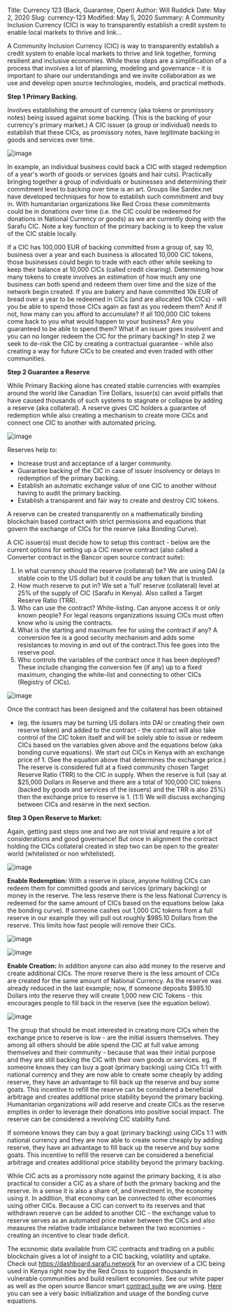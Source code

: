 Title: Currency 123 (Back, Guarantee, Open)
Author: Will Ruddick
Date: May 2, 2020
Slug: currency-123
Modified: May 5, 2020
Summary: A Community Inclusion Currency (CIC) is way to transparently establish a credit system to enable local markets to thrive and link...

A Community Inclusion Currency (CIC) is way to transparently establish a
credit system to enable local markets to thrive and link together,
forming resilient and inclusive economies. While these steps are a
simplification of a process that involves a lot of planning, modeling
and governance - it is important to share our understandings and we
invite collaboration as we use and develop open source technologies,
models, and practical methods.

**Step 1 Primary Backing.**

Involves establishing the amount of currency (aka tokens or promissory
notes) being issued against some backing. (This is the backing of your
currency's primary market.) A CIC issuer (a group or individual) needs
to establish that these CICs, as promissory notes, have legitimate
backing in goods and services over time.

![image](images/blog/currency-1231.webp)

In example, an individual business could back a CIC with staged
redemption of a year's worth of goods or services (goats and hair
cuts). Practically bringing together a group of individuals or
businesses and determining their commitment level to backing over time
is an art. Groups like Sardex.net have developed techniques for how to
establish such commitment and buy in. With humanitarian organizations
like Red Cross these commitments could be in donations over time (i.e.
the CIC could be redeemed for donations in National Currency or goods)
as we are currently doing with the Sarafu CIC. Note a key function of
the primary backing is to keep the value of the CIC stable locally.

If a CIC has 100,000 EUR of backing committed from a group of, say 10,
business over a year and each business is allocated 10,000 CIC tokens,
those businesses could begin to trade with each other while seeking to
keep their balance at 10,000 CICs (called credit clearing). Determining
how many tokens to create involves an estimation of how much any one
business can both spend and redeem them over time and the size of the
network begin created. If you are bakery and have committed 10k EUR of
bread over a year to be redeemed in CICs (and are allocated 10k CICs) -
will you be able to spend those CICs again as fast as you redeem them?
And if not, how many can you afford to accumulate? If all 100,000 CIC
tokens come back to you what would happen to your business? Are you
guaranteed to be able to spend them? What if an issuer goes insolvent
and you can no longer redeem the CIC for the primary backing? In step 2
we seek to de-risk the CIC by creating a contractual guarantee - while
also creating a way for future CICs to be created and even traded with
other communities.

**Step 2 Guarantee a Reserve**

While Primary Backing alone has created stable currencies with examples
around the world like Canadian Tire Dollars, issuer(s) can avoid
pitfalls that have caused thousands of such systems to stagnate or
collapse by adding a reserve (aka collateral). A reserve gives CIC
holders a guarantee of redemption while also creating a mechanism to
create more CICs and connect one CIC to another with automated pricing.

![image](images/blog/currency-12362.webp)

Reserves help to:

- Increase trust and acceptance of a larger community.
- Guarantee backing of the CIC in case of issuer insolvency or delays
  in redemption of the primary backing.
- Establish an automatic exchange value of one CIC to another without
  having to audit the primary backing.
- Establish a transparent and fair way to create and destroy CIC
  tokens.

A reserve can be created transparently on a mathematically binding
blockchain based contract with strict permissions and equations that
govern the exchange of CICs for the reserve (aka Bonding Curve).

A CIC issuer(s) must decide how to setup this contract - below are the
current options for setting up a CIC reserve contract (also called a
Converter contract in the Bancor open source contract suite):

1.  In what currency should the reserve (collateral) be? We are using
    DAI (a stable coin to the US dollar) but it could be any token that
    is trusted.
2.  How much reserve to put in? We set a 'full' reserve (collateral)
    level at 25% of the supply of CIC (Sarafu in Kenya). Also called a
    Target Reserve Ratio (TRR).
3.  Who can use the contract? White-listing. Can anyone access it or
    only known people? For legal reasons organizations issuing CICs must
    often know who is using the contracts.
4.  What is the starting and maximum fee for using the contract if any?
    A conversion fee is a good security mechanism and adds some
    resistances to moving in and out of the contract.This fee goes into
    the reserve pool.
5.  Who controls the variables of the contract once it has been
    deployed? These include changing the conversion fee (if any) up to a
    fixed maximum, changing the white-list and connecting to other CICs
    (Registry of CICs).

![image](images/blog/currency-123187.webp)

Once the contract has been designed and the collateral has been obtained

- (eg. the issuers may be turning US dollars into DAI or creating their
  own reserve token) and added to the contract - the contract will also
  take control of the CIC token itself and will be solely able to issue or
  redeem CICs based on the variables given above and the equations below
  (aka bonding curve equations). We start out CICs in Kenya with an
  exchange price of 1. (See the equation above that determines the
  exchange price.) The reserve is considered full at a fixed community
  chosen Target Reserve Ratio (TRR) to the CIC in supply. When the reserve
  is full (say at $25,000 Dollars in Reserve and there are a total of
  100,000 CIC tokens (backed by goods and services of the issuers) and the
  TRR is also 25%) then the exchange price to reserve is 1. (1:1) We will
  discuss exchanging between CICs and reserve in the next section.

**Step 3 Open Reserve to Market:**

Again, getting past steps one and two are not trivial and require a lot
of considerations and good governance! But once in alignment the
contract holding the CICs collateral created in step two can be open to
the greater world (whitelisted or non whitelisted).

![image](images/blog/currency-123214.webp)

**Enable Redemption:** With a reserve in place, anyone holding CICs can
redeem them for committed goods and services (primary backing) or money
in the reserve. The less reserve there is the less National Currency is
redeemed for the same amount of CICs based on the equations below (aka
the bonding curve). If someone cashes out 1,000 CIC tokens from a full
reserve in our example they will pull out roughly $985.10 Dollars from
the reserve. This limits how fast people will remove their CICs.

![image](images/blog/currency-123229.webp)

![image](images/blog/currency-123248.webp)

**Enable Creation:** In addition anyone can also add money to the
reserve and create additional CICs. The more reserve there is the less
amount of CICs are created for the same amount of National Currency. As
the reserve was already reduced in the last example; now, if someone
deposits $985.10 Dollars into the reserve they will create 1,000 new
CIC Tokens - this encourages people to fill back in the reserve (see the
equation below).

![image](images/blog/currency-123263.webp)

The group that should be most interested in creating more CICs when the
exchange price to reserve is low - are the initial issuers themselves.
They among all others should be able spend the CIC at full value among
themselves and their community - because that was their initial purpose
and they are still backing the CIC with their own goods or services. eg.
If someone knows they can buy a goat (primary backing) using CICs 1:1
with national currency and they are now able to create some cheaply by
adding reserve, they have an advantage to fill back up the reserve and
buy some goats. This incentive to refill the reserve can be considered a
beneficial arbitrage and creates additional price stability beyond the
primary backing. Humanitarian organizations will add reserve and create
CICs as the reserve empties in order to leverage their donations into
positive social impact. The reserve can be considered a revolving CIC
stability fund.

If someone knows they can buy a goat (primary backing) using CICs 1:1
with national currency and they are now able to create some cheaply by
adding reserve, they have an advantage to fill back up the reserve and
buy some goats. This incentive to refill the reserve can be considered a
beneficial arbitrage and creates additional price stability beyond the
primary backing.

While CIC acts as a promissory note against the primary backing, it is
also practical to consider a CIC as a share of both the primary backing
and the reserve. In a sense it is also a share of, and investment in,
the economy using it. In addition, that economy can be connected to
other economies using other CICs. Because a CIC can convert to its
reserves and that withdrawn reserve can be added to another CIC - the
exchange value to reserve serves as an automated price maker between the
CICs and also measures the relative trade imbalance between the two
economies - creating an incentive to clear trade deficit.

The economic data available from CIC contracts and trading on a public
blockchain gives a lot of insight to a CIC backing, volatility and
uptake. Check out <https://dashboard.sarafu.network> for an overview of
a CIC being used in Kenya right now by the Red Cross to support
thousands in vulnerable communities and build resilient economies. See
our white paper as well as the open
source Bancor smart [contract
suite](https://docs.bancor.network/network-architecture/ethereum) we are
using.
[Here](https://github.com/GrassrootsEconomics/CIC-Docs/blob/master/CIC-math-examples.xlsx)
you can see a very basic initialization and usage of the bonding curve
equations.
